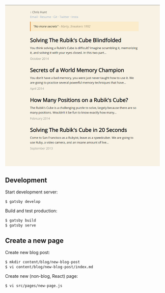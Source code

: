 [![](https://github.com/chrishunt/chrishunt.github.com/raw/master/screenshot.jpg)](http://www.chrishunt.co)

## Development

Start development server:

```
$ gatsby develop
```

Build and test production:

```
$ gatsby build
$ gatsby serve
```

## Create a new page

Create new blog post:

```
$ mkdir content/blog/new-blog-post
$ vi content/blog/new-blog-post/index.md
```

Create new (non-blog, React) page:

```
$ vi src/pages/new-page.js
```

